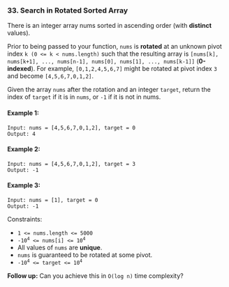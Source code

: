 ### 33. Search in Rotated Sorted Array
There is an integer array nums sorted in ascending order (with **distinct** values).  

Prior to being passed to your function, `nums` is **rotated** at an unknown pivot index `k (0 <= k < nums.length)` such that the resulting array is `[nums[k], nums[k+1], ..., nums[n-1], nums[0], nums[1], ..., nums[k-1]]` (**0-indexed**). For example, `[0,1,2,4,5,6,7]` might be rotated at pivot index `3` and become `[4,5,6,7,0,1,2]`.  

Given the array `nums` after the rotation and an integer `target`, return the index of `target` if it is in `nums`, or `-1` if it is not in nums.  


#### Example 1:  
  ```
  Input: nums = [4,5,6,7,0,1,2], target = 0
  Output: 4
  ```

#### Example 2:
```
Input: nums = [4,5,6,7,0,1,2], target = 3
Output: -1
```

#### Example 3:
```
Input: nums = [1], target = 0
Output: -1
```



Constraints:

- `1 <= nums.length <= 5000`
- <code>-10<sup>4</sup> <= nums[i] <= 10<sup>4</sup></code>
- All values of `nums` are **unique**.
- `nums` is guaranteed to be rotated at some pivot.
- <code>-10<sup>4</sup> <= target <= 10<sup>4</sup></code>


**Follow up:** Can you achieve this in `O(log n)` time complexity?